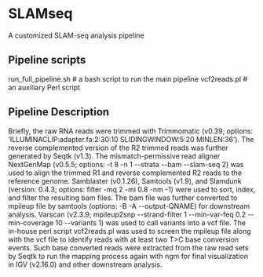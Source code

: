 # SLAMseq
A customized SLAM-seq analysis pipeline

## Pipeline scripts
run_full_pipeline.sh # a bash script to run the main pipeline
vcf2reads.pl # an auxiliary Perl script 

## Pipeline Description
Briefly, the raw RNA reads were trimmed with Trimmomatic (v0.39; options: ‘ILLUMINACLIP:adapter.fa:2:30:10 SLIDINGWINDOW:5:20 MINLEN:36’). The reverse complemented version of the R2 trimmed reads was further generated by Seqtk (v1.3). The mismatch-permissive read aligner NextGenMap (v0.5.5; options: -t 8 -n 1 --strata --bam --slam-seq 2) was used to align the trimmed R1 and reverse complemented R2 reads to the reference genome. Samblaster (v0.1.26), Samtools (v1.9), and Slamdunk (version: 0.4.3; options: filter -mq 2 -mi 0.8 -nm -1) were used to sort, index, and filter the resulting bam files. The bam file was further converted to mpileup file by samtools (options: -B -A --output-QNAME) for downstream analysis. Varscan (v2.3.9; mpileup2snp --strand-filter 1 --min-var-feq 0.2 --min-coverage 10 --variants 1) was used to call variants into a vcf file. The in-house perl script vcf2reads.pl was used to screen the mpileup file along with the vcf file to identify reads with at least two T>C base conversion events. Such base converted reads were extracted from the raw read sets by Seqtk to run the mapping process again with ngm for final visualization in IGV (v2.16.0) and other downstream analysis. 

